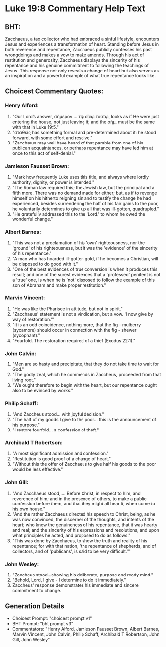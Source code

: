 # Luke 19:8 Commentary Help Text

## BHT:
Zacchaeus, a tax collector who had embraced a sinful lifestyle, encounters Jesus and experiences a transformation of heart. Standing before Jesus in both reverence and repentance, Zacchaeus publicly confesses his past wrongdoings and makes a vow to make amends. Through his act of restitution and generosity, Zacchaeus displays the sincerity of his repentance and his genuine commitment to following the teachings of Jesus. This response not only reveals a change of heart but also serves as an inspiration and a powerful example of what true repentance looks like.

## Choicest Commentary Quotes:
### Henry Alford:
1. "Our Lord’s answer, σήμερον … τῷ οἴκῳ τούτῳ, looks as if He were just entering the house, not just leaving it; and the σήμ. must be the same with that in Luke 19:5." 
2. "σταθείς has something formal and pre-determined about it: he stood forward, with some effort and resolve."
3. "Zacchæus may well have heard of that parable from one of his publican acquaintances, or perhaps repentance may have led him at once to this act of self-denial."

### Jamieson Fausset Brown:
1. "Mark how frequently Luke uses this title, and always where lordly authority, dignity, or power is intended."
2. "The Roman law required this; the Jewish law, but the principal and a fifth more. There was no demand made for either; but, as if to revenge himself on his hitherto reigning sin and to testify the change he had experienced, besides surrendering the half of his fair gains to the poor, he voluntarily determines to give up all that was ill-gotten, quadrupled."
3. "He gratefully addressed this to the 'Lord,' to whom he owed the wonderful change."

### Albert Barnes:
1. "This was not a proclamation of his 'own' righteousness, nor the 'ground' of his righteousness, but it was the 'evidence' of the sincerity of his repentance."
2. "A man who has hoarded ill-gotten gold, if he becomes a Christian, will be disposed to do good with it."
3. "One of the best evidences of true conversion is when it produces this result; and one of the surest evidences that a 'professed' penitent is not a 'true' one, is when he is 'not' disposed to follow the example of this son of Abraham and make proper restitution."

### Marvin Vincent:
1. "He was like the Pharisee in attitude, but not in spirit."
2. "Zacchaeus' statement is not a vindication, but a vow. 'I now give by way of restoration.'"
3. "It is an odd coincidence, nothing more, that the fig - mulberry (sycamore) should occur in connection with the fig - shewer (sycophant)."
4. "Fourfold. The restoration required of a thief (Exodus 22:1)."

### John Calvin:
1. "Men are so hasty and precipitate, that they do not take time to wait for God."
2. "The godly zeal, which he commends in Zaccheus, proceeded from that living root."
3. "We ought therefore to begin with the heart, but our repentance ought also to be evinced by works."

### Philip Schaff:
1. "And Zaccheus stood... with joyful decision." 
2. "The half of my goods I give to the poor... this is the announcement of his purpose." 
3. "I restore fourfold... a confession of theft."

### Archibald T Robertson:
1. "A most significant admission and confession."
2. "Restitution is good proof of a change of heart."
3. "Without this the offer of Zacchaeus to give half his goods to the poor would be less effective."

### John Gill:
1. "And Zacchaeus stood,.... Before Christ, in respect to him, and reverence of him; and in the presence of others, to make a public confession before them, and that they might all hear it, when come to his own house."
2. "And the rather Zacchaeus directed his speech to Christ, being, as he was now convinced, the discerner of the thoughts, and intents of the heart; who knew the genuineness of his repentance, that it was hearty and real; and the sincerity of his expressions and resolutions, and upon what principles he acted, and proposed to do as follows."
3. "This was done by Zacchaeus, to show the truth and reality of his repentance; for with that nation, 'the repentance of shepherds, and of collectors, and of 'publicans', is said to be very difficult.'"

### John Wesley:
1. "Zaccheus stood...showing his deliberate, purpose and ready mind."
2. "Behold, Lord, I give - I determine to do it immediately."
3. Zaccheus' response demonstrates his immediate and sincere commitment to change.


## Generation Details
- Choicest Prompt: "choicest prompt v1"
- BHT Prompt: "bht prompt v3"
- Commentators: "Henry Alford, Jamieson Fausset Brown, Albert Barnes, Marvin Vincent, John Calvin, Philip Schaff, Archibald T Robertson, John Gill, John Wesley"
